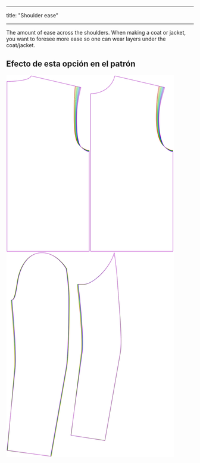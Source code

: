 - - -
title: "Shoulder ease"
- - -

The amount of ease across the shoulders. When making a coat or jacket, you want to foresee more ease so one can wear layers under the coat/jacket.

## Efecto de esta opción en el patrón

![This image shows the effect of this option by superimposing several variants that have a different value for this option](bent_shoulderease_sample.svg "Effect of this option on the pattern")
